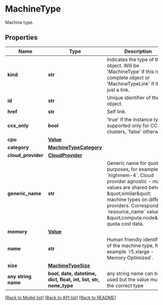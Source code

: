 # MachineType

Machine type.

## Properties
Name | Type | Description | Notes
------------ | ------------- | ------------- | -------------
**kind** | **str** | Indicates the type of this object. Will be &#39;MachineType&#39; if this is a complete object or &#39;MachineTypeLink&#39; if it is just a link. | [optional] 
**id** | **str** | Unique identifier of the object. | [optional] 
**href** | **str** | Self link. | [optional] 
**ccs_only** | **bool** | &#39;true&#39; if the instance type is supported only for CCS clusters, &#39;false&#39; otherwise. | [optional] 
**cpu** | [**Value**](Value.md) |  | [optional] 
**category** | [**MachineTypeCategory**](MachineTypeCategory.md) |  | [optional] 
**cloud_provider** | [**CloudProvider**](CloudProvider.md) |  | [optional] 
**generic_name** | **str** | Generic name for quota purposes, for example &#x60;highmem-4&#x60;. Cloud provider agnostic - many values are shared between \&quot;similar\&quot; machine types on different providers. Corresponds to &#x60;resource_name&#x60; values in \&quot;compute.node\&quot;  quota cost data. | [optional] 
**memory** | [**Value**](Value.md) |  | [optional] 
**name** | **str** | Human friendly identifier of the machine type, for example &#x60;r5.xlarge - Memory Optimized&#x60;. | [optional] 
**size** | [**MachineTypeSize**](MachineTypeSize.md) |  | [optional] 
**any string name** | **bool, date, datetime, dict, float, int, list, str, none_type** | any string name can be used but the value must be the correct type | [optional]

[[Back to Model list]](../README.md#documentation-for-models) [[Back to API list]](../README.md#documentation-for-api-endpoints) [[Back to README]](../README.md)


